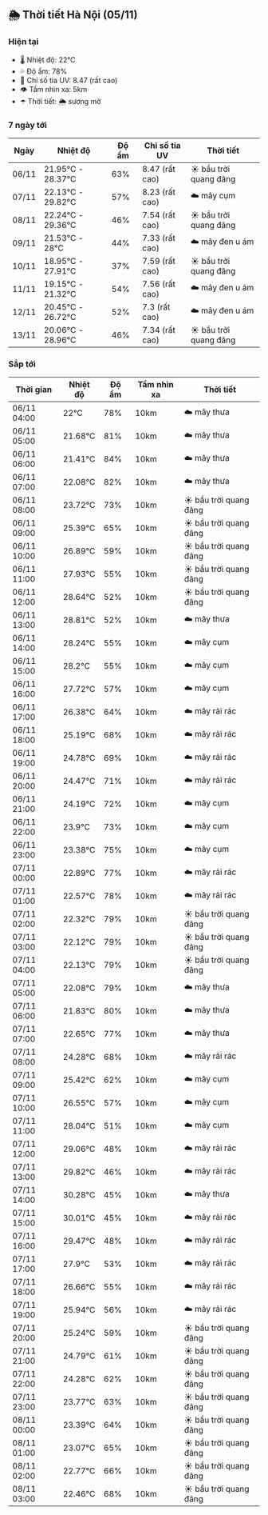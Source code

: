 ## 🌦️ Thời tiết Hà Nội (05/11)

### Hiện tại

- 🌡️ Nhiệt độ: 22℃
- 💦 Độ ẩm: 78%
- 🌟 Chỉ số tia UV: 8.47 (rất cao)
- 👁️ Tầm nhìn xa: 5km
- ☂️ Thời tiết: 🌦️ sương mờ

### 7 ngày tới

| Ngày | Nhiệt độ | Độ ẩm | Chỉ số tia UV | Thời tiết |
| --- | --- | --- | --- | --- |
| 06/11 | 21.95℃ - 28.37℃ | 63% | 8.47 (rất cao) | ☀️ bầu trời quang đãng |
| 07/11 | 22.13℃ - 29.82℃ | 57% | 8.23 (rất cao) | ☁️ mây cụm |
| 08/11 | 22.24℃ - 29.36℃ | 46% | 7.54 (rất cao) | ☀️ bầu trời quang đãng |
| 09/11 | 21.53℃ - 28℃ | 44% | 7.33 (rất cao) | ☁️ mây đen u ám |
| 10/11 | 18.95℃ - 27.91℃ | 37% | 7.59 (rất cao) | ☀️ bầu trời quang đãng |
| 11/11 | 19.15℃ - 21.32℃ | 54% | 7.56 (rất cao) | ☁️ mây đen u ám |
| 12/11 | 20.45℃ - 26.72℃ | 52% | 7.3 (rất cao) | ☁️ mây đen u ám |
| 13/11 | 20.06℃ - 28.96℃ | 46% | 7.34 (rất cao) | ☀️ bầu trời quang đãng |

### Sắp tới

| Thời gian | Nhiệt độ | Độ ẩm | Tầm nhìn xa | Thời tiết |
| --- | --- | --- | --- | --- |
| 06/11 04:00 | 22℃ | 78% | 10km | ☁️ mây thưa |
| 06/11 05:00 | 21.68℃ | 81% | 10km | ☁️ mây thưa |
| 06/11 06:00 | 21.41℃ | 84% | 10km | ☁️ mây thưa |
| 06/11 07:00 | 22.08℃ | 82% | 10km | ☁️ mây thưa |
| 06/11 08:00 | 23.72℃ | 73% | 10km | ☀️ bầu trời quang đãng |
| 06/11 09:00 | 25.39℃ | 65% | 10km | ☀️ bầu trời quang đãng |
| 06/11 10:00 | 26.89℃ | 59% | 10km | ☀️ bầu trời quang đãng |
| 06/11 11:00 | 27.93℃ | 55% | 10km | ☀️ bầu trời quang đãng |
| 06/11 12:00 | 28.64℃ | 52% | 10km | ☀️ bầu trời quang đãng |
| 06/11 13:00 | 28.81℃ | 52% | 10km | ☁️ mây thưa |
| 06/11 14:00 | 28.24℃ | 55% | 10km | ☁️ mây cụm |
| 06/11 15:00 | 28.2℃ | 55% | 10km | ☁️ mây cụm |
| 06/11 16:00 | 27.72℃ | 57% | 10km | ☁️ mây cụm |
| 06/11 17:00 | 26.38℃ | 64% | 10km | ☁️ mây rải rác |
| 06/11 18:00 | 25.19℃ | 68% | 10km | ☁️ mây rải rác |
| 06/11 19:00 | 24.78℃ | 69% | 10km | ☁️ mây rải rác |
| 06/11 20:00 | 24.47℃ | 71% | 10km | ☁️ mây rải rác |
| 06/11 21:00 | 24.19℃ | 72% | 10km | ☁️ mây cụm |
| 06/11 22:00 | 23.9℃ | 73% | 10km | ☁️ mây cụm |
| 06/11 23:00 | 23.38℃ | 75% | 10km | ☁️ mây cụm |
| 07/11 00:00 | 22.89℃ | 77% | 10km | ☁️ mây rải rác |
| 07/11 01:00 | 22.57℃ | 78% | 10km | ☁️ mây rải rác |
| 07/11 02:00 | 22.32℃ | 79% | 10km | ☀️ bầu trời quang đãng |
| 07/11 03:00 | 22.12℃ | 79% | 10km | ☀️ bầu trời quang đãng |
| 07/11 04:00 | 22.13℃ | 79% | 10km | ☀️ bầu trời quang đãng |
| 07/11 05:00 | 22.08℃ | 79% | 10km | ☁️ mây thưa |
| 07/11 06:00 | 21.83℃ | 80% | 10km | ☁️ mây thưa |
| 07/11 07:00 | 22.65℃ | 77% | 10km | ☁️ mây thưa |
| 07/11 08:00 | 24.28℃ | 68% | 10km | ☁️ mây rải rác |
| 07/11 09:00 | 25.42℃ | 62% | 10km | ☁️ mây cụm |
| 07/11 10:00 | 26.55℃ | 57% | 10km | ☁️ mây cụm |
| 07/11 11:00 | 28.04℃ | 51% | 10km | ☁️ mây cụm |
| 07/11 12:00 | 29.06℃ | 48% | 10km | ☁️ mây rải rác |
| 07/11 13:00 | 29.82℃ | 46% | 10km | ☁️ mây rải rác |
| 07/11 14:00 | 30.28℃ | 45% | 10km | ☁️ mây thưa |
| 07/11 15:00 | 30.01℃ | 45% | 10km | ☁️ mây rải rác |
| 07/11 16:00 | 29.47℃ | 48% | 10km | ☁️ mây rải rác |
| 07/11 17:00 | 27.9℃ | 53% | 10km | ☁️ mây rải rác |
| 07/11 18:00 | 26.66℃ | 55% | 10km | ☁️ mây rải rác |
| 07/11 19:00 | 25.94℃ | 56% | 10km | ☁️ mây rải rác |
| 07/11 20:00 | 25.24℃ | 59% | 10km | ☀️ bầu trời quang đãng |
| 07/11 21:00 | 24.79℃ | 61% | 10km | ☀️ bầu trời quang đãng |
| 07/11 22:00 | 24.28℃ | 62% | 10km | ☀️ bầu trời quang đãng |
| 07/11 23:00 | 23.77℃ | 63% | 10km | ☀️ bầu trời quang đãng |
| 08/11 00:00 | 23.39℃ | 64% | 10km | ☀️ bầu trời quang đãng |
| 08/11 01:00 | 23.07℃ | 65% | 10km | ☀️ bầu trời quang đãng |
| 08/11 02:00 | 22.77℃ | 66% | 10km | ☀️ bầu trời quang đãng |
| 08/11 03:00 | 22.46℃ | 68% | 10km | ☀️ bầu trời quang đãng |
